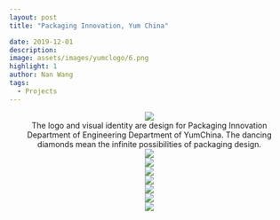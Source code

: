 ```yaml
---
layout: post
title: "Packaging Innovation, Yum China"

date: 2019-12-01
description:
image: assets/images/yumclogo/6.png
highlight: 1
author: Nan Wang
tags:
  - Projects
---
```



<div class="section-padding" align="center">
<img source type="img/png" src="{{ "assets/images/yumclogo/1.png" | relative_url }}"/>
</div>

<div class="section-padding bg-white" align="center">
The logo and visual identity are design for Packaging Innovation Department of Engineering Department  of YumChina. The dancing diamonds mean the infinite possibilities of packaging design.
</div>

<div class="section-padding" align="center">
<img source type="img/png" src="{{ "assets/images/yumclogo/2.png" | relative_url }}"/>
</div>

<div class="section-padding" align="center">
<img source type="img/png" src="{{ "assets/images/yumclogo/3.png" | relative_url }}"/>
</div>


<div class="section-padding" align="center">
<img source type="img/png" src="{{ "assets/images/yumclogo/4.png" | relative_url }}"/>
</div>

<div class="section-padding" align="center">
<img source type="img/png" src="{{ "assets/images/yumclogo/5.png" | relative_url }}"/>
</div>

<div class="section-padding" align="center">
<img source type="img/png" src="{{ "assets/images/yumclogo/6.png" | relative_url }}"/>
</div>

<div class="section-padding" align="center">
<img source type="img/png" src="{{ "assets/images/yumclogo/7.png" | relative_url }}"/>
</div>
<div class="section-padding" align="center">
<img source type="img/png" src="{{ "assets/images/yumclogo/8.png" | relative_url }}"/>
</div>
